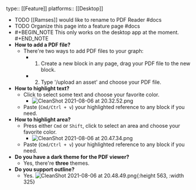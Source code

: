 type:: [[Feature]]
platforms:: [[Desktop]]

- TODO [[Ramses]] would like to rename to PDF Reader #docs
- TODO Organize this page into a feature page #docs
- #+BEGIN_NOTE
  This only works on the desktop app at the moment.
  #+END_NOTE
- **How to add a PDF file?**
	- There're two ways to add PDF files to your graph:
		- 1. Create a new block in any page, drag your PDF file to the new block.
		- 2. Type '/upload an asset' and choose your PDF file.
- **How to highlight text?**
	- Click to select some text and choose your favorite color.
		- ![CleanShot 2021-08-06 at 20.32.52.png](../assets/CleanShot_202021-08-06_20at_2020.32.52_1628253194728_0.png)
	- Paste (`Cmd/Ctrl + v`) your highlighted reference to any block if you need.
- **How to highlight area?**
	- Press either `Cmd` or `Shift`, click to select an area and choose your favorite color.
		- ![CleanShot 2021-08-06 at 20.47.34.png](../assets/CleanShot_202021-08-06_20at_2020.47.34_1628254091556_0.png)
	- Paste (`Cmd/Ctrl + v`) your highlighted reference to any block if you need.
- **Do you have a dark theme for the PDF viewer?**
	- Yes, there're **three** themes.
- **Do you support outline?**
	- Yes.
	  ![CleanShot 2021-08-06 at 20.48.49.png](../assets/CleanShot_202021-08-06_20at_2020.48.49_1628254163734_0.png){:height 563, :width 325}